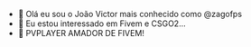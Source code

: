 - 👋 Olá eu sou o João Victor mais conhecido como @zagofps
- 👀 Eu estou interessado em Fivem e CSGO2...
- 🌱 PVPLAYER AMADOR DE FIVEM!

